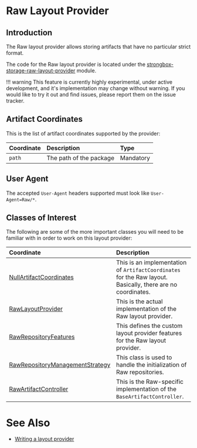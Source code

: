 # Raw Layout Provider

## Introduction

The Raw layout provider allows storing artifacts that have no particular strict format.

The code for the Raw layout provider is located under the [strongbox-storage-raw-layout-provider] module.

!!! warning
    This feature is currently highly experimental, under active development, and it's implementation may change without 
    warning. If you would like to try it out and find issues, please report them on the issue tracker.

## Artifact Coordinates

This is the list of artifact coordinates supported by the provider:

| Coordinate   | Description             | Type      |
|:-------------|:------------------------|:----------|
| `path`       | The path of the package | Mandatory |

## User Agent

The accepted `User-Agent` headers supported must look like `User-Agent=Raw/*`.

## Classes of Interest

The following are some of the more important classes you will need to be familiar with in order to work on this layout provider:

| Coordinate   | Description |
|:-------------|:------------|
| [NullArtifactCoordinates](https://github.com/strongbox/strongbox/blob/6818edbee32374d33b11d76a439fe5e2262c160f/strongbox-storage/strongbox-storage-api/src/main/java/org/carlspring/strongbox/artifact/coordinates/NullArtifactCoordinates.java) | This is an implementation of `ArtifactCoordinates` for the Raw layout. Basically, there are no coordinates. |
| [RawLayoutProvider](https://github.com/strongbox/strongbox/blob/master/strongbox-storage/strongbox-storage-layout-providers/strongbox-storage-raw-layout-provider/src/main/java/org/carlspring/strongbox/providers/layout/RawLayoutProvider.java) | This is the actual implementation of the Raw layout provider. |
| [RawRepositoryFeatures](https://github.com/strongbox/strongbox/blob/master/strongbox-storage/strongbox-storage-layout-providers/strongbox-storage-raw-layout-provider/src/main/java/org/carlspring/strongbox/repository/RawRepositoryFeatures.java) | This defines the custom layout provider features for the Raw layout provider. |
| [RawRepositoryManagementStrategy](https://github.com/strongbox/strongbox/blob/master/strongbox-storage/strongbox-storage-layout-providers/strongbox-storage-raw-layout-provider/src/main/java/org/carlspring/strongbox/repository/RawRepositoryManagementStrategy.java) | This class is used to handle the initialization of Raw repositories. |
| [RawArtifactController](https://github.com/strongbox/strongbox/blob/e8beb1f7b97483355f55045c8947decdc1b1c26b/strongbox-web-core/src/main/java/org/carlspring/strongbox/controllers/layout/raw/RawArtifactController.java) | This is the Raw-specific implementation of the `BaseArtifactController`. |

# See Also
* [Writing a layout provider]

[Writing a layout provider]: ./how-to-implement-your-own-repository-format.md
[strongbox-storage-raw-layout-provider]: https://github.com/strongbox/strongbox/tree/master/strongbox-storage/strongbox-storage-layout-providers/strongbox-storage-raw-layout-provider
